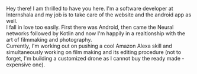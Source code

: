 Hey there! I am thrilled to have you here. I'm a software developer at Internshala and my job is to take care of the website and the android app as well.<br> I fall in love too easily. First there was Android, then came the Neural networks followed by Kotlin and now I'm happily in a realtionship with the art of filmmaking and photography.
<br>
Currently, I'm working out on pushing a cool Amazon Alexa skill and simultaneously working on film making and its editing procedure (not to forget, I'm building a customized drone as I cannot buy the ready made - expensive one). 

